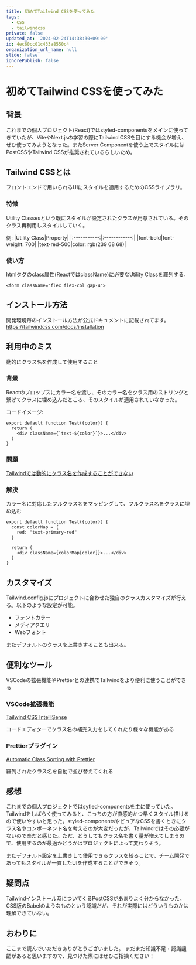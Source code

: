 ```yaml
---
title: 初めてTailwind CSSを使ってみた
tags:
  - CSS
  - tailwindcss
private: false
updated_at: '2024-02-24T14:38:30+09:00'
id: 4ec60cc01c433a8550c4
organization_url_name: null
slide: false
ignorePublish: false
---
```

# 初めてTailwind CSSを使ってみた

## 背景
これまでの個人プロジェクト(React)ではstyled-componentsをメインに使ってきていたが、ViteやNext.jsの学習の際にTailwind CSSを目にする機会が増え、ぜひ使ってみようとなった。またServer Componentを使う上でスタイルにはPostCSSやTailwind CSSが推奨されているらしいため。

## Tailwind CSSとは
フロントエンドで用いられるUIにスタイルを適用するためのCSSライブラリ。

### 特徴
Utility Classesという既にスタイルが設定されたクラスが用意されている。そのクラス再利用しスタイルしていく。

例:
|Utility Class|Property|
|:-----------:|:------------:|
|font-bold|font-weight: 700|
|text-red-500|color: rgb(239 68 68)|

### 使い方
htmlタグのclass属性(ReactではclassName)に必要なUtility Classを羅列する。

```
<form className="flex flex-col gap-4">
```

## インストール方法
開発環境毎のインストール方法が公式ドキュメントに記載されてます。
https://tailwindcss.com/docs/installation

## 利用中のミス
動的にクラス名を作成して使用すること

### 背景
Reactのプロップスにカラー名を渡し、そのカラー名をクラス用のストリングと繋げてクラスに埋め込んだところ、そのスタイルが適用されていなかった。

コードイメージ:
```
export default function Test({color}) {
  return (
    <div className={`text-${color}`}>...</div>
  )
}
```

### 問題
[Tailwindでは動的にクラス名を作成することができない](https://tailwindcss.com/docs/content-configuration#dynamic-class-names)

### 解決
カラー名に対応したフルクラス名をマッピングして、フルクラス名をクラスに埋め込む

```
export default function Test({color}) {
  const colorMap = {
    red: "text-primary-red"
  }

  return (
    <div className={colorMap[color]}>...</div>
  )
}
```

## カスタマイズ
Tailwind.config.jsにプロジェクトに合わせた独自のクラスカスタマイズが行える。以下のような設定が可能。

- フォントカラー
- メディアクエリ
- Webフォント

またデフォルトのクラスを上書きすることも出来る。

## 便利なツール
VSCodeの拡張機能やPrettierとの連携でTailwindをより便利に使うことができる

### VSCode拡張機能
[Tailwind CSS IntelliSense](https://marketplace.visualstudio.com/items?itemName=bradlc.vscode-tailwindcss)

コードエディターでクラス名の補完入力をしてくれたり様々な機能がある

### Prettierプラグイン
[Automatic Class Sorting with Prettier](https://tailwindcss.com/blog/automatic-class-sorting-with-prettier)

羅列されたクラス名を自動で並び替えてくれる

## 感想
これまでの個人プロジェクトではsytled-componentsを主に使っていた。Tailwindをしばらく使ってみると、こっちの方が直感的かつ早くスタイル描けるので使いやすいと思った。styled-componentsやピュアなCSSを書くときにクラス名やコンポーネント名を考えるのが大変だったが、Tailwindではその必要がないので楽だと感じた。ただ、どうしてもクラス名を書く量が増えてしまうので、使用するのが最適かどうかはプロジェクトによって変わりそう。

またデフォルト設定を上書きして使用できるクラスを絞ることで、チーム開発であってもスタイルが一貫したUIを作成することができそう。

## 疑問点
Tailwindインストール時についてくるPostCSSがあまりよく分からなかった。CSS版のBabelのようなものという認識だが、それが実際にはどういうものかは理解できていない。

## おわりに
ここまで読んでいただきありがとうございました。
まだまだ知識不足・認識齟齬があると思いますので、見つけた際にはぜひご指摘ください！
